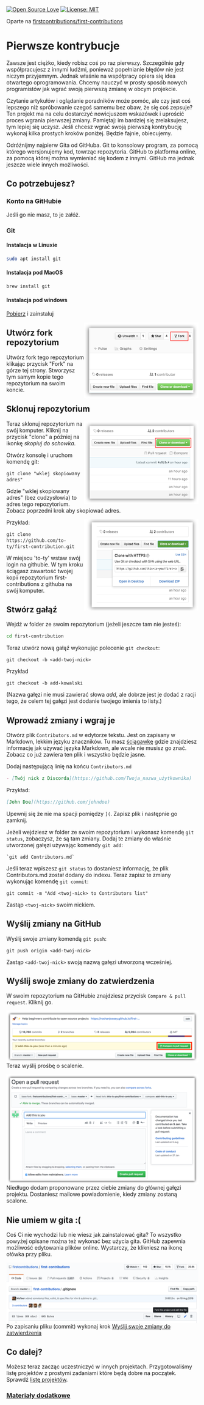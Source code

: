 [![Open Source Love](https://badges.frapsoft.com/os/v1/open-source.svg?v=103)](https://github.com/ellerbrock/open-source-badges/)
[![License: MIT](https://img.shields.io/badge/License-MIT-green.svg)](https://opensource.org/licenses/MIT)

Oparte na [firstcontributions/first-contributions](https://github.com/firstcontributions/first-contributions/blob/master/translations/README.pl.md)

# Pierwsze kontrybucje

Zawsze jest ciężko, kiedy robisz coś po raz pierwszy. Szczególnie gdy współpracujesz z innymi ludźmi, ponieważ popełnianie błędów nie jest niczym przyjemnym. Jednak właśnie na współpracy opiera się idea otwartego oprogramowania. Chcemy nauczyć w prosty sposób nowych programistów jak wgrać swoją pierwszą zmianę w obcym projekcie.

Czytanie artykułów i oglądanie poradników może pomóc, ale czy jest coś lepszego niż spróbowanie czegoś samemu bez obaw, że się coś zepsuje? Ten projekt ma na celu dostarczyć nowicjuszom wskazówek i uprościć proces wgrania pierwszej zmiany. Pamiętaj: im bardziej się zrelaksujesz, tym lepiej się uczysz. Jeśli chcesz wgrać swoją pierwszą kontrybucję wykonaj kilka prostych kroków poniżej. Będzie fajnie, obiecujemy.

Odróżnijmy najpierw Gita od GitHuba. Git to konsolowy program, za pomocą którego wersjonujemy kod, towrząc repozytoria. GitHub to platforma online, za pomocą której można wymieniać się kodem z innymi. GitHub ma jednak jeszcze wiele innych możliwości.

## Co potrzebujesz?

### Konto na GitHubie

Jeśli go nie masz, to je załóż.

### Git

#### Instalacja w Linuxie

```bash
sudo apt install git
```

#### Instalacja pod MacOS

```bash
brew install git
```

#### Instalacja pod windows

[Pobierz](https://git-scm.com/downloads) i zainstaluj

<img align="right" width="300" src="assets/fork.png" alt="fork this repository" />

## Utwórz fork repozytorium

Utwórz fork tego repozytorium klikając przycisk "Fork" na górze tej strony.
Stworzysz tym samym kopie tego repozytorium na swoim koncie.

## Sklonuj repozytorium

<img align="right" width="300" src="assets/clone.png" alt="clone this repository" />

Teraz sklonuj repozytorium na swój komputer. Kliknij na przycisk "clone" a później na ikonkę *skopiuj do schowka*.

Otwórz konsolę i uruchom komendę git:

```git
git clone "wklej skopiowany adres"
```

Gdzie "wklej skopiowany adres" (bez cudzysłowia) to adres tego repozytorium. Zobacz poprzedni krok aby skopiować adres.

<img align="right" width="300" src="assets/copy-to-clipboard.png" alt="copy URL to clipboard" />

Przykład:

```git
git clone https://github.com/to-ty/first-contribution.git
```

W miejscu 'to-ty' wstaw swój login na githubie. W tym kroku ściągasz zawartość twojej kopii repozytorium first-contributions z githuba na swój komputer.

## Stwórz gałąź

Wejdź w folder ze swoim repozytorium (jeżeli jeszcze tam nie jesteś):

```bash
cd first-contribution
```

Teraz utwórz nową gałąź wykonując polecenie `git checkout`:

```git
git checkout -b <add-twoj-nick>
```

Przykład

```git
git checkout -b add-kowalski
```

(Nazwa gałęzi nie musi zawierać słowa *add*, ale dobrze jest je dodać z racji tego, że celem tej gałęzi jest dodanie twojego imienia to listy.)

## Wprowadź zmiany i wgraj je

Otwórz plik `Contributors.md` w edytorze tekstu. Jest on zapisany w Markdown, lekkim języku znaczników. Tu masz <a href="https://github.com/adam-p/markdown-here/wiki/Markdown-Cheatsheet">ściągawkę</a> gdzie znajdziesz informację jak używać języka Markdown, ale wcale nie musisz go znać. Zobacz co już zawiera ten plik i wszystko będzie jasne.

Dodaj następującą linię na końcu `Contributors.md`

```md
- [Twój nick z Discorda](https://github.com/Twoja_nazwa_użytkownika)
```

Przykład:

```md
[John Doe](https://github.com/johndoe)
```

Upewnij się że nie ma spacji pomiędzy `](`. Zapisz plik i następnie go zamknij.

Jeżeli wejdziesz w folder ze swoim repozytorium i wykonasz komendę `git status`, zobaczysz, że są tam zmiany. Dodaj te zmiany do właśnie utworzonej gałęzi używając komendy `git add`:

```git
`git add Contributors.md`
```

Jeśli teraz wpiszesz `git status` to dostaniesz informację, że plik Contributors.md został dodany do indexu. Teraz zapisz te zmiany wykonując komendę `git commit`:

```git
git commit -m "Add <twoj-nick> to Contributors list"
```

Zastąp `<twoj-nick>` swoim nickiem.

## Wyślij zmiany na GitHub

Wyślij swoje zmiany komendą `git push`:

```git
git push origin <add-twoj-nick>
```

Zastąp `<add-twoj-nick>` swoją nazwą gałęzi utworzoną wcześniej.

## Wyślij swoje zmiany do zatwierdzenia

W swoim repozytorium na GitHubie znajdziesz przycisk `Compare & pull request`. Kliknij go.

<img style="float: right;" src="assets/compare-and-pull.png" alt="create a pull request" />

Teraz wyślij prośbę o scalenie.

<img style="float: right;" src="assets/submit-pull-request.png" alt="submit pull request" />

Niedługo dodam proponowane przez ciebie zmiany do głównej gałęzi projektu. Dostaniesz mailowe powiadomienie, kiedy zmiany zostaną scalone.

## Nie umiem w gita :(

Coś Ci nie wychodzi lub nie wiesz jak zainstalować gita? To wszystko powyżej opisane można też wykonać bez użycia gita. GitHub zapewnia możliwość edytowania plików online. Wystarczy, że klikniesz na ikonę ołówka przy pliku.

<img style="float: right;" src="assets/github-edit.png" alt="edit on GitHub" />

Po zapisaniu pliku (commit) wykonaj krok [Wyślij swoje zmiany do zatwierdzenia](#wyślij-swoje-zmiany-do-zatwierdzenia)

## Co dalej?

Możesz teraz zacząc uczestniczyć w innych projektach. Przygotowaliśmy listę projektów z prostymi zadaniami które będą dobre na początek. Sprawdź <a href="https://roshanjossey.github.io/first-contributions/#project-list" rel="nofollow">listę projektów</a>.

### [Materiały dodatkowe](https://github.com/Roshanjossey/first-contributions/blob/master/additional-material/git_workflow_scenarios/additional-material.md)
